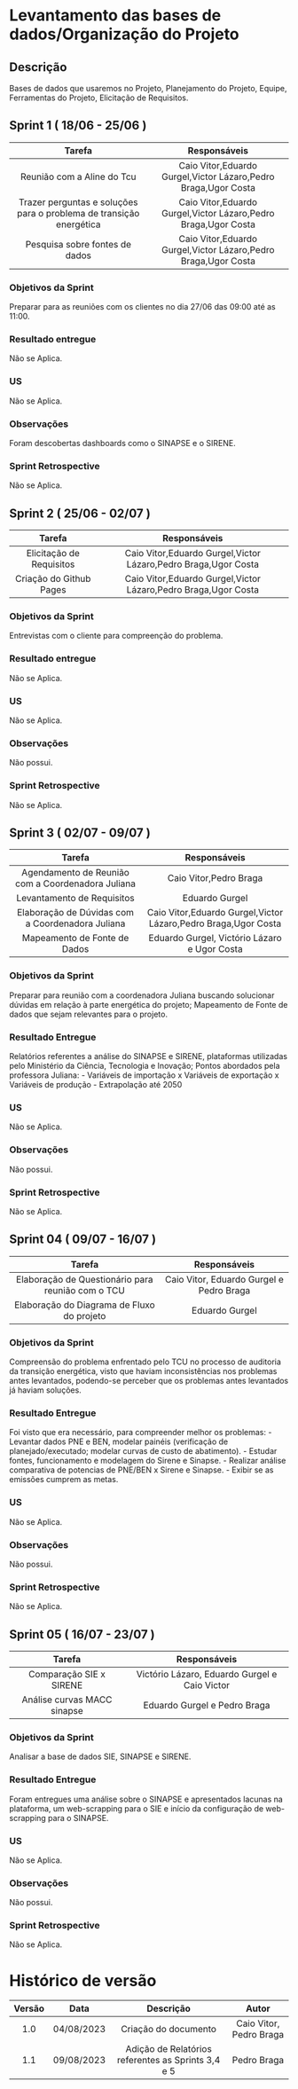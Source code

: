 # Levantamento das bases de dados/Organização do Projeto
## Descrição
Bases de dados que usaremos no Projeto, Planejamento do Projeto, Equipe, Ferramentas do Projeto, Elicitação de Requisitos.

## Sprint 1 ( 18/06 - 25/06 )
 
|                  Tarefa                   |      Responsáveis       |
| :---------------------------------------: | :--------------: |
|                 Reunião com a Aline do Tcu           |  Caio Vitor,Eduardo Gurgel,Victor Lázaro,Pedro Braga,Ugor Costa   |
|                 Trazer perguntas e soluções para o problema de transição energética            |  Caio Vitor,Eduardo Gurgel,Victor Lázaro,Pedro Braga,Ugor Costa   |
|                 Pesquisa sobre fontes de dados          |   Caio Vitor,Eduardo Gurgel,Victor Lázaro,Pedro Braga,Ugor Costa  |

### Objetivos da Sprint
Preparar para as reuniões com os clientes no dia 27/06 das 09:00 até as 11:00.

### Resultado entregue
Não se Aplica.
### US
Não se Aplica.
### Observações
Foram descobertas dashboards como o SINAPSE e o SIRENE.
### Sprint Retrospective
Não se Aplica.

## Sprint 2 ( 25/06 - 02/07 )
 
|                  Tarefa                   |      Responsáveis       |
| :---------------------------------------: | :--------------: |
|              Elicitação de Requisitos         |  Caio Vitor,Eduardo Gurgel,Victor Lázaro,Pedro Braga,Ugor Costa   |
|              Criação do Github Pages        |  Caio Vitor,Eduardo Gurgel,Victor Lázaro,Pedro Braga,Ugor Costa   |

### Objetivos da Sprint
Entrevistas com o cliente para compreenção do problema.

### Resultado entregue
Não se Aplica.
### US
Não se Aplica.
### Observações
Não possui.
### Sprint Retrospective
Não se Aplica.


## Sprint 3 ( 02/07 - 09/07 )
 

|                  Tarefa                   |      Responsáveis       |
| :---------------------------------------: | :--------------: |
|              Agendamento de Reunião com a Coordenadora Juliana          |  Caio Vitor,Pedro Braga  |
|              Levantamento de Requisitos           |  Eduardo Gurgel   |
|              Elaboração de Dúvidas com a Coordenadora Juliana           |  Caio Vitor,Eduardo Gurgel,Victor Lázaro,Pedro Braga,Ugor Costa   |
|              Mapeamento de Fonte de Dados   |    Eduardo Gurgel, Victório Lázaro e Ugor Costa |

### Objetivos da Sprint
Preparar para reunião com a coordenadora Juliana buscando solucionar dúvidas em relação à parte energética do projeto; Mapeamento de Fonte de dados que sejam relevantes para o projeto.
### Resultado Entregue 
Relatórios referentes a análise do SINAPSE e SIRENE, plataformas utilizadas pelo Ministério da Ciência, Tecnologia e Inovação; Pontos abordados pela professora Juliana:
    - Variáveis de importação x Variáveis de exportação x Variáveis de produção
    - Extrapolação até 2050
### US
Não se Aplica.

### Observações
Não possui.

### Sprint Retrospective
Não se Aplica.

## Sprint 04 ( 09/07 - 16/07 )
 |          Tarefa          |       Responsáveis        |
 | :-------------------------------------------: | :--------------: |
 |  Elaboração de Questionário para reunião com o TCU | Caio Vitor, Eduardo Gurgel e Pedro Braga |
 |  Elaboração do Diagrama de Fluxo do projeto | Eduardo Gurgel |

### Objetivos da Sprint
Compreensão do problema enfrentado pelo TCU no processo de auditoria da transição energética, visto que haviam inconsistências nos problemas antes levantados, podendo-se perceber que os problemas antes levantados já haviam soluções.

### Resultado Entregue 
Foi visto que era necessário, para compreender melhor os problemas:
    - Levantar dados PNE e BEN, modelar painéis (verificação de planejado/executado; modelar curvas de custo de abatimento).
    - Estudar fontes, funcionamento e modelagem do Sirene e Sinapse.
    - Realizar análise comparativa de potencias de PNE/BEN x Sirene e Sinapse.
    - Exibir se as emissões cumprem as metas.

### US 
Não se Aplica.

### Observações
Não possui.

### Sprint Retrospective
Não se Aplica.

## Sprint 05 ( 16/07 - 23/07 )

|                  Tarefa                   |      Responsáveis       |
| :---------------------------------------: | :--------------: |
|              Comparação SIE x SIRENE       |  Victório Lázaro, Eduardo Gurgel e Caio Victor   |
|              Análise curvas MACC sinapse    |  Eduardo Gurgel e Pedro Braga   |

### Objetivos da Sprint
Analisar a base de dados SIE, SINAPSE e SIRENE.
### Resultado Entregue 
Foram entregues uma análise sobre o SINAPSE e apresentados lacunas na plataforma, um web-scrapping para o SIE e início da configuração de web-scrapping para o SINAPSE.
### US
Não se Aplica.
### Observações 
Não possui.

### Sprint Retrospective
Não se Aplica.
 
# Histórico de versão

| Versão |    Data    |                       Descrição                       |      Autor       |
| :----: | :--------: | :---------------------------------------------------: | :--------------: |
|  1.0   | 04/08/2023 |  Criação do documento                                 |Caio Vitor, Pedro Braga|
|  1.1   | 09/08/2023 |  Adição de Relatórios referentes as Sprints 3,4 e 5   | Pedro Braga      |
